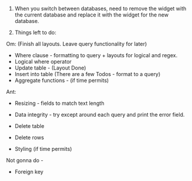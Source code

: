 1. When you switch between databases, need to remove the widget with the current database and replace it with the widget for the new database.

2. Things left to do: 

  Om: (Finish all layouts. Leave query functionality for later)
  - Where clause - formatting to query + layouts for logical and regex.
  - Logical where operator
  - Update table - (Layout Done)
  - Insert into table (There are a few Todos - format to a query)
  - Aggregate functions - (if time permits)
  
  
  Ant: 
  - Resizing - fields to match text length
  - Data integrity - try except around each query and print the error field.
  - Delete table
  - Delete rows
  
  
  - Styling (if time permits)

  Not gonna do - 
  - Foreign key
